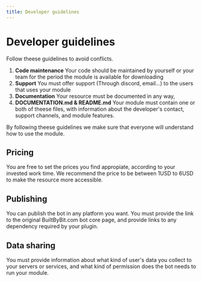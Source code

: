 ```yaml
---
title: Developer guidelines
---
```

# Developer guidelines
Follow theese guidelines to avoid conflicts.

1. **Code maintenance** Your code should be maintained by yourself or your team for the period the module is available for downloading
2. **Support** You must offer support (Through discord, email...) to the users that uses your module
3. **Documentation** Your resource must be documented in any way,
4. **DOCUMENTATION.md & README.md** Your module must contain one or both of theese files, with information about the developer's contact, support channels, and module features.

By following theese guidelines we make sure that everyone will understand how to use the module.

## Pricing
You are free to set the prices you find appropiate, according to your invested work time. We recommend the price to be between 1USD to 6USD to make the resource more accessible.

## Publishing
You can publish the bot in any platform you want. You must provide the link to the original BuiltByBit.com bot core page, and provide links to any dependency required by your plugin.

## Data sharing
You must provide information about what kind of user's data you collect to your servers or services, and what kind of permission does the bot needs to run your module.